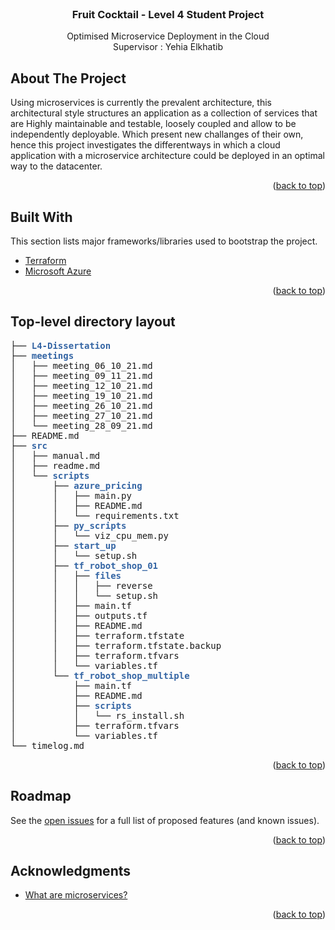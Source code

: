 <div id="top"></div>
<!-- PROJECT SHIELDS -->
<!--
*** I'm using markdown "reference style" links for readability.
*** Reference links are enclosed in brackets [ ] instead of parentheses ( ).
*** See the bottom of this document for the declaration of the reference variables
*** for contributors-url, forks-url, etc. This is an optional, concise syntax you may use.
*** https://www.markdownguide.org/basic-syntax/#reference-style-links
-->
<!-- [![Contributors][contributors-shield]][contributors-url]
[![Forks][forks-shield]][forks-url]
[![Stargazers][stars-shield]][stars-url]
[![Issues][issues-shield]][issues-url] -->
<!-- [![MIT License][license-shield]][license-url] -->
<!-- [![LinkedIn][linkedin-shield]][linkedin-url]
 -->


<!-- PROJECT LOGO -->
<br />
<div align="center">
<!--   <a href="https://github.com/othneildrew/Best-README-Template">
    <img src="images/logo.png" alt="Logo" width="80" height="80">
  </a>
 -->
  <h3 align="center">Fruit Cocktail - Level 4 Student Project</h3>

  <p align="center">
    Optimised Microservice Deployment in the Cloud
    <br />
    <a>Supervisor : Yehia Elkhatib</a>

<!--     <a href="https://github.com/othneildrew/Best-README-Template">View Demo</a>
    ·
    <a href="https://github.com/othneildrew/Best-README-Template/issues">Report Bug</a>
    ·
    <a href="https://github.com/othneildrew/Best-README-Template/issues">Request Feature</a> -->
  </p>
</div>



<!-- TABLE OF CONTENTS -->
<!-- <details>
  <summary>Table of Contents</summary>
  <ol>
    <li>
      <a href="#about-the-project">About The Project</a>
      <ul>
        <li><a href="#built-with">Built With</a></li>
      </ul>
    </li>
    <li>
      <a href="#getting-started">Getting Started</a>
      <ul>
        <li><a href="#prerequisites">Prerequisites</a></li>
        <li><a href="#installation">Installation</a></li>
      </ul>
    </li>
    <li><a href="#usage">Usage</a></li>
    <li><a href="#roadmap">Roadmap</a></li>
    <li><a href="#contributing">Contributing</a></li>
    <li><a href="#license">License</a></li>
    <li><a href="#contact">Contact</a></li>
    <li><a href="#acknowledgments">Acknowledgments</a></li>
  </ol>
</details>
 -->


<!-- ABOUT THE PROJECT -->
## About The Project

<!-- [![Product Name Screen Shot][product-screenshot]](https://example.com)
 -->
Using microservices is currently the prevalent architecture, this architectural style structures an application as a collection of services that are Highly maintainable and testable, loosely coupled and allow to be independently deployable. Which present new challanges of their own, hence this project investigates the differentways in which a cloud application with a microservice architecture could be deployed in an optimal way to the datacenter. 

<p align="right">(<a href="#top">back to top</a>)</p>

## Built With

This section lists major frameworks/libraries used to bootstrap the project.

* [Terraform](https://www.terraform.io/)
* [Microsoft Azure](https://azure.microsoft.com/en-gb/)

<p align="right">(<a href="#top">back to top</a>)</p>

## Top-level directory layout

<pre>├── <font color="#3465A4"><b>L4-Dissertation</b></font>
├── <font color="#3465A4"><b>meetings</b></font>
│   ├── meeting_06_10_21.md
│   ├── meeting_09_11_21.md
│   ├── meeting_12_10_21.md
│   ├── meeting_19_10_21.md
│   ├── meeting_26_10_21.md
│   ├── meeting_27_10_21.md
│   └── meeting_28_09_21.md
├── README.md
├── <font color="#3465A4"><b>src</b></font>
│   ├── manual.md
│   ├── readme.md
│   └── <font color="#3465A4"><b>scripts</b></font>
│       ├── <font color="#3465A4"><b>azure_pricing</b></font>
│       │   ├── main.py
│       │   ├── README.md
│       │   └── requirements.txt
│       ├── <font color="#3465A4"><b>py_scripts</b></font>
│       │   └── viz_cpu_mem.py
│       ├── <font color="#3465A4"><b>start_up</b></font>
│       │   └── setup.sh
│       ├── <font color="#3465A4"><b>tf_robot_shop_01</b></font>
│       │   ├── <font color="#3465A4"><b>files</b></font>
│       │   │   ├── reverse
│       │   │   └── setup.sh
│       │   ├── main.tf
│       │   ├── outputs.tf
│       │   ├── README.md
│       │   ├── terraform.tfstate
│       │   ├── terraform.tfstate.backup
│       │   ├── terraform.tfvars
│       │   └── variables.tf
│       └── <font color="#3465A4"><b>tf_robot_shop_multiple</b></font>
│           ├── main.tf
│           ├── README.md
│           ├── <font color="#3465A4"><b>scripts</b></font>
│           │   └── rs_install.sh
│           ├── terraform.tfvars
│           └── variables.tf
└── timelog.md
</pre>

<p align="right">(<a href="#top">back to top</a>)</p

<!-- ROADMAP -->
## Roadmap

See the [open issues](https://github.com/krishangpatney/L4-Project/issues) for a full list of proposed features (and known issues).

<p align="right">(<a href="#top">back to top</a>)</p>

<!-- LICENSE -->
<!-- ## License

Distributed under the MIT License. See `LICENSE.txt` for more information.

<p align="right">(<a href="#top">back to top</a>)</p>

 -->

<!-- CONTACT -->
<!-- ## Contact

Your Name - [@your_twitter](https://twitter.com/your_username) - email@example.com

Project Link: [https://github.com/your_username/repo_name](https://github.com/your_username/repo_name)

<p align="right">(<a href="#top">back to top</a>)</p> -->



<!-- ACKNOWLEDGMENTS -->
## Acknowledgments

* [What are microservices?](https://microservices.io/)

<p align="right">(<a href="#top">back to top</a>)</p>



<!-- MARKDOWN LINKS & IMAGES -->
<!-- https://www.markdownguide.org/basic-syntax/#reference-style-links -->
<!-- [contributors-shield]: https://img.shields.io/github/contributors/othneildrew/Best-README-Template.svg?style=for-the-badge
[contributors-url]: https://github.com/othneildrew/Best-README-Template/graphs/contributors
[forks-shield]: https://img.shields.io/github/forks/othneildrew/Best-README-Template.svg?style=for-the-badge
[forks-url]: https://github.com/othneildrew/Best-README-Template/network/members
[stars-shield]: https://img.shields.io/github/stars/othneildrew/Best-README-Template.svg?style=for-the-badge
[stars-url]: https://github.com/othneildrew/Best-README-Template/stargazers
[issues-shield]: https://img.shields.io/github/issues/othneildrew/Best-README-Template.svg?style=for-the-badge
[issues-url]: https://github.com/othneildrew/Best-README-Template/issues
[license-shield]: https://img.shields.io/github/license/othneildrew/Best-README-Template.svg?style=for-the-badge
[license-url]: https://github.com/othneildrew/Best-README-Template/blob/master/LICENSE.txt
[linkedin-shield]: https://img.shields.io/badge/-LinkedIn-black.svg?style=for-the-badge&logo=linkedin&colorB=555
[linkedin-url]: https://linkedin.com/in/othneildrew
[product-screenshot]: images/screenshot.png
 -->
